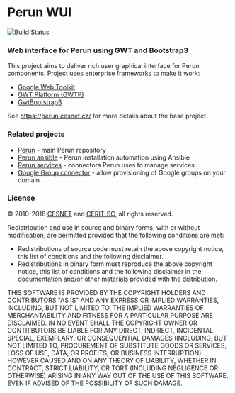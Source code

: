Perun WUI
=========
[![Build Status](https://travis-ci.org/CESNET/perun-wui.svg?branch=master)](https://travis-ci.org/CESNET/perun-wui)

### Web interface for Perun using GWT and Bootstrap3 ###

This project aims to deliver rich user graphical interface for Perun components. Project uses enterprise frameworks to make it work:

* [Google Web Toolkit](http://www.gwtproject.org/)
* [GWT Platform (GWTP)](https://www.arcbees.com/#!/products/gwtp)
* [GwtBootstrap3](https://github.com/gwtbootstrap3/gwtbootstrap3)

See https://perun.cesnet.cz/ for more details about the base project.

### Related projects ###

* [Perun](https://github.com/CESNET/perun) - main Perun repository
* [Perun ansible](https://github.com/CESNET/perun-ansible) - Perun installation automation using Ansible
* [Perun services](https://github.com/CESNET/perun-services) - connectors Perun uses to manage services
* [Google Group connector](https://github.com/CESNET/google-group-connector) - allow provisioning of Google groups on your domain

### License ###

&copy; 2010-2018 [CESNET](https://www.cesnet.cz/?lang=en) and [CERIT-SC](https://www.cerit-sc.cz/en/index.html), all rights reserved.

Redistribution and use in source and binary forms, with or without modification, are permitted provided that the following conditions are met:

- Redistributions of source code must retain the above copyright notice, this list of conditions and the following disclaimer.
- Redistributions in binary form must reproduce the above copyright notice, this list of conditions and the following disclaimer in the documentation and/or other materials provided with the distribution.

THIS SOFTWARE IS PROVIDED BY THE COPYRIGHT HOLDERS AND
CONTRIBUTORS "AS IS" AND ANY EXPRESS OR IMPLIED WARRANTIES,
INCLUDING, BUT NOT LIMITED TO, THE IMPLIED WARRANTIES OF
MERCHANTABILITY AND FITNESS FOR A PARTICULAR PURPOSE ARE
DISCLAIMED. IN NO EVENT SHALL THE COPYRIGHT OWNER OR CONTRIBUTORS
BE LIABLE FOR ANY DIRECT, INDIRECT, INCIDENTAL, SPECIAL,
EXEMPLARY, OR CONSEQUENTIAL DAMAGES (INCLUDING, BUT NOT LIMITED
TO, PROCUREMENT OF SUBSTITUTE GOODS OR SERVICES; LOSS OF USE,
DATA, OR PROFITS; OR BUSINESS INTERRUPTION) HOWEVER CAUSED AND ON
ANY THEORY OF LIABILITY, WHETHER IN CONTRACT, STRICT LIABILITY,
OR TORT (INCLUDING NEGLIGENCE OR OTHERWISE) ARISING IN ANY WAY
OUT OF THE USE OF THIS SOFTWARE, EVEN IF ADVISED OF THE
POSSIBILITY OF SUCH DAMAGE.
